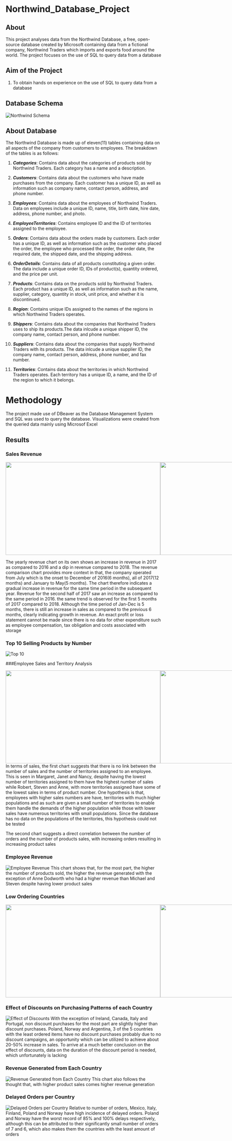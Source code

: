 # Northwind_Database_Project

## About
This project analyses data from the Northwind Database, a free, open-source database created by Microsoft containing data from a fictional company, Northwind Traders which imports and exports food around the world. 
The project focuses on the use of SQL to query data from a database

## Aim of the Project
1. To obtain hands on experience on the use of SQL to query data from a database

## Database Schema
![Northwind Schema](Northwind_ERD.png)

## About Database
The Northwind Database is made up of eleven(11) tables containing data on all aspects of the company from customers to employees. The breakdown of the tables is as follows:

1. **_Categories_**: Contains data about the categories of products sold by Northwind Traders. Each category has a name and a description.

2. **_Customers_**: Contains data about the customers who have made purchases from the company. Each customer has a unique ID, as well as information such as company name, contact person, address, and phone number.

3. **_Employees_**: Contains data about the employees of Northwind Traders. Data on employees include a unique ID, name, title, birth date, hire date, address, phone number, and photo.

4. **_EmployeeTerritories_**: Contains employee ID and the ID of territories assigned to the employee.

5. **_Orders_**: Contains data about the orders made by customers. Each order has a unique ID, as well as information such as the customer who placed the order, the employee who processed the order, the order date, the required date, the shipped date, and the shipping address.

6. **_OrderDetails_**: Contains data of all products constituting a given order. The data include a unique order ID, IDs of product(s), quantity ordered, and the price per unit.

7. **_Products_**: Contains data on the products sold by Northwind Traders. Each product has a unique ID, as well as information such as the name, supplier, category, quantity in stock, unit price, and whether it is discontinued.

8. **_Region_**: Contains unique IDs assigned to the names of the regions in which Northwind Traders operates.

9. **_Shippers_**: Contains data about the companies that Northwind Traders uses to ship its products.The data inlcude a unique shipper ID, the company name, contact person, and phone number.

10. **_Suppliers_**: Contains data about the companies that supply Northwind Traders with its products. The data inlcude a unique supplier ID, the company name, contact person, address, phone number, and fax number.

11. **_Territories_**: Contains data about the territories in which Northwind Traders operates. Each territory has a unique ID, a name, and the ID of the region to which it belongs.


# Methodology
The project made use of DBeaver as the Database Management System and SQL was used to query the database. Visualizations were created from the queried data mainly using Microsof Excel


## Results

### Sales Revenue
<div style="display:flex; justify-content:space-between;">
    <img src=https://user-images.githubusercontent.com/119953557/232344862-f48f0ba4-83ce-4294-bef1-64f9b783adde.png width="500" height="300"/>
    <img src=https://user-images.githubusercontent.com/119953557/232344895-89c7cde4-90a8-407c-a8cb-3623a4ce3d08.png width="500" height="300"/>
</div>

The yearly revenue chart on its own shows an increase in revenue in 2017 as compared to 2016 and a dip in revenue compared to 2018. The revenue comparison chart provides more context in that, the company operated from July which is the onset to December of 2016(6 months), all of 2017(12 months) and January to May(5 months). The chart therefore indicates a gradual increase in revenue for the same time period in the  subsequent year. Revenue for the second half of 2017 saw an increase as compared to the same period in 2016. the same trend is observed for the first 5 months of 2017 compared to 2018. Although the time period of Jan-Dec is 5 months, there is still an increase in sales as compared to the previous 6 months, clearly indicating growth in revenue.
An exact profit or loss statement cannot be made since there is no data for other expenditure such as employee compensation, tax obligation and costs associated with storage

### Top 10 Selling Products by Number
![Top 10](https://user-images.githubusercontent.com/119953557/232346381-d5d548a7-c869-48c3-a2dd-31b920739890.png)

###Employee Sales and Territory Analysis
<div style="display:flex; justify-content:space-between;">
<img src=https://user-images.githubusercontent.com/119953557/232346588-cded1aad-7167-4d32-a517-8dec3de4b489.png width="500" height="300"/>
<img src=https://user-images.githubusercontent.com/119953557/232346581-232f0f82-776d-4cdc-8b8e-4af01e323ba8.png width="500" height="300"/>
</div>
In terms of sales, the first chart suggests that there is no link between the number of sales and the number of territories assigned to an employee. This is seen in Margaret, Janet and Nancy, despite having the lowest number of territories assigned to them have the highest number of sales while Robert, Steven and Anne, with more territories assigned have some of the lowest sales in terms of product number. One hypothesis is that, employees with higher sales numbers are have, territories with much higher populations and as such are given a small number of territories to enable them handle the demands of the higher population while those with lower sales have numerous territories with small populations. Since the database has no data on the populations of the territories, this hypothesis could not be tested

The second chart suggests a direct correlation between the number of orders and the number of products sales, with increasing orders resulting in increasing product sales

### Employee Revenue
![Employee Revenue](https://user-images.githubusercontent.com/119953557/232353697-b90e015c-351a-4979-ba85-7d8c97d69b64.png)
This chart shows that, for the most part, the higher the number of products sold, the higher the revenue generated with the exception of Anne Dodworth who had a higher revenue than Michael and Steven despite having lower product sales

### Low Ordering Countries
<div style="display:flex; justify-content:space-between;">
    <img src=https://user-images.githubusercontent.com/119953557/232347971-42dd6cea-9431-4035-9cfd-50d4f220211b.png width="500" height="300"/>
    <img src=https://user-images.githubusercontent.com/119953557/232347969-f3a3d17e-405c-415a-8a0f-3dd9e9a7aa8c.png width="500" height="300"/>
</div>


### Effect of Discounts on Purchasing Patterns of each Country
![Effect of Discounts](https://user-images.githubusercontent.com/119953557/232348524-d0514512-4b31-4e10-acc6-359e026e6586.png)
With the exception of Ireland, Canada, Italy and Portugal, non discount purchases for the most part are slightly higher than discount purchases. Poland, Norway and Argentina, 3 of the 5 countries with the least ordered items have no discount purchases probably due to no discount campaigns, an opportunity which can be utilized to achieve about 20-50% increase in sales. To arrive at a much better conclusion on the effect of discounts, data on the duration of the discount period is needed, which unfortunately is lacking 


### Revenue Generated from Each Country
![Revenue Generated from Each Country](https://user-images.githubusercontent.com/119953557/232352617-61507898-4695-4d28-97fc-e7764131bd4c.png)
This chart also follows the thought that, with higher product sales comes higher revenue generation 


### Delayed Orders per Country
![Delayed Orders per Country](https://user-images.githubusercontent.com/119953557/232348585-f0071632-b5d0-4588-aa47-3725e8c5e06c.png)
Relative to number of orders, Mexico, Italy, Finland, Poland and Norway have high incidence of delayed orders. Poland and Norway have the worst record of 85% and 100% delays respectively, although this can be attributed to their significantly small number of orders of 7 and 6, which also makes them the countries with the least amount of orders
